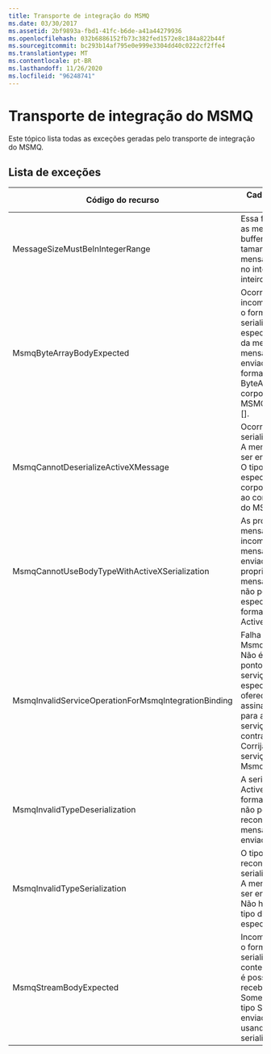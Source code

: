 ```yaml
---
title: Transporte de integração do MSMQ
ms.date: 03/30/2017
ms.assetid: 2bf9893a-fbd1-41fc-b6de-a41a44279936
ms.openlocfilehash: 032b6886152fb73c382fed1572e8c184a822b44f
ms.sourcegitcommit: bc293b14af795e0e999e3304dd40c0222cf2ffe4
ms.translationtype: MT
ms.contentlocale: pt-BR
ms.lasthandoff: 11/26/2020
ms.locfileid: "96248741"
---
```

# <a name="msmq-integration-transport"></a>Transporte de integração do MSMQ

Este tópico lista todas as exceções geradas pelo transporte de integração do MSMQ.  
  
## <a name="exception-list"></a>Lista de exceções  
  
|Código do recurso|Cadeia de caracteres de recurso|  
|-------------------|---------------------|  
|MessageSizeMustBeInIntegerRange|Essa fábrica armazena as mensagens em buffer, portanto, os tamanhos das mensagens devem estar no intervalo de um valor inteiro.|  
|MsmqByteArrayBodyExpected|Ocorreu uma incompatibilidade entre o formato de serialização especificado e o corpo da mensagem MSMQ. A mensagem não pode ser enviada ou recebida. O formato de serialização ByteArray exige que o corpo da mensagem MSMQ seja do tipo Byte [].|  
|MsmqCannotDeserializeActiveXMessage|Ocorreu um erro de serialização do ActiveX. A mensagem não pode ser enviada ou recebida. O tipo de variante especificado para o corpo não corresponde ao corpo de mensagem do MSMQ real.|  
|MsmqCannotUseBodyTypeWithActiveXSerialization|As propriedades da mensagem são incompatíveis. A mensagem não pode ser enviada ou recebida. A propriedade de mensagem BodyType não poderá ser especificada se o formato de serialização ActiveX for usado.|  
|MsmqInvalidServiceOperationForMsmqIntegrationBinding|Falha na validação de MsmqIntegrationBinding. Não é possível iniciar o ponto de extremidade de serviço. A associação especificada não oferece suporte à assinatura de método para a operação de serviço especificada no contrato especificado. Corrija a operação de serviço para usar o MsmqIntegrationBinding.|  
|MsmqInvalidTypeDeserialization|A serialização do ActiveX falhou porque o formato de serialização não pode ser reconhecido. A mensagem não pode ser enviada ou recebida.|  
|MsmqInvalidTypeSerialization|O tipo de variante não é reconhecido. Falha na serialização do ActiveX. A mensagem não pode ser enviada ou recebida. Não há suporte para o tipo de variante especificado.|  
|MsmqStreamBodyExpected|Incompatibilidade entre o formato de serialização e o conteúdo do corpo. Não é possível enviar ou receber a mensagem. Somente um corpo do tipo Stream pode ser enviado ou recebido usando o modo de serialização de fluxo.|
